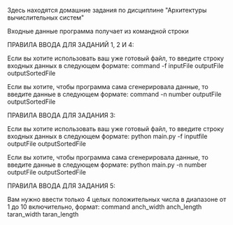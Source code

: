 Здесь находятся домашние задания по дисциплине "Архитектуры вычислительных систем"

Входные данные программа получает из командной строки

ПРАВИЛА ВВОДА ДЛЯ ЗАДАНИЙ 1, 2 И 4:

  Если вы хотите использовать ваш уже готовый файл,
  то введите строку входных данных в следующем формате:
  command -f inputFile outputFile outputSortedFile

  Если вы хотите, чтобы программа сама сгенерировала
  данные, то введите данные в следующем формате:
  command -n number outputFile outputSortedFile

ПРАВИЛА ВВОДА ДЛЯ ЗАДАНИЯ 3:

  Если вы хотите использовать ваш уже готовый файл,
  то введите строку входных данных в следующем формате:
  python main.py -f inputfile outputFile outputSortedFile

  Если вы хотите, чтобы программа сама сгенерировала
  данные, то введите данные в следующем формате:
  python main.py -n number outputFile outputSortedFile

ПРАВИЛА ВВОДА ДЛЯ ЗАДАНИЯ 5:

  Вам нужно ввести только 4 целых положительных числа
  в диапазоне от 1 до 10 включительно, формат:
  command anch_width anch_length taran_width taran_length
